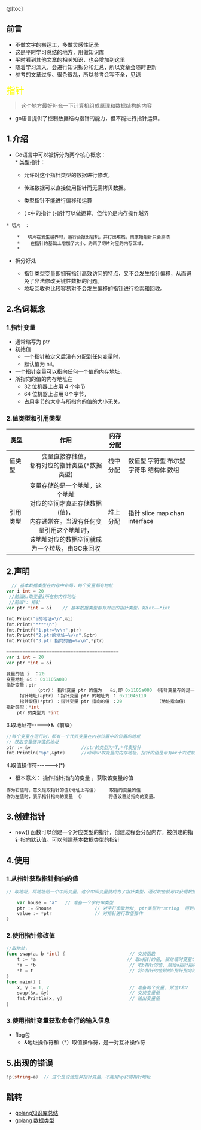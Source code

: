 ﻿

@[toc]
## 前言

* 不做文字的搬运工，多做灵感性记录
* 这是平时学习总结的地方，用做知识库
* 平时看到其他文章的相关知识，也会增加到这里
* 随着学习深入，会进行知识拆分和汇总，所以文章会随时更新
* 参考的文章过多、很杂很乱，所以参考会写不全，见谅

<font size=5 color= yellow>指针</font>

> 这个地方最好补充一下计算机组成原理和数据结构的内容

* go语言提供了控制数据结构指针的能力，但不能进行指针运算。
	

## 1.介绍

*    Go语言中可以被拆分为两个核心概念：  
    * 类型指针：

      *   允许对这个指针类型的数据进行修改，

      * 传递数据可以直接使用指针而无需拷贝数据。
      * 类型指针不能进行偏移和运算
      *  ( c中的指针 )指针可以做运算，但代价是内存操作越界 

    * 切片  :

        *   切片在发生越界时，运行会报出宕机，并打出堆栈，而原始指针只会崩溃
        *    在指针的基础上增加了大小，约束了切片对应的内存区域，
        *   

*   拆分好处

    *    指针类型变量即拥有指针高效访问的特点，又不会发生指针偏移，从而避免了非法修改关键性数据的问题。
    *   垃圾回收也比较容易对不会发生偏移的指针进行检索和回收。 

## 2.名词概念

### 1.指针变量

*    通常缩写为 ptr
*    初始值 
		*    一个指针被定义后没有分配到任何变量时，
		* 	 默认值为 nil。
*    一个指针变量可以指向任何一个值的内存地址，
*   所指向的值的内存地址在
    *   32  位机器上占用 4 个字节
    *   64  位机器上占用 8个字节，
    *   占用字节的大小与所指向的值的大小无关。

### 2.值类型和引用类型

| 类型     |                             作用                             | 内存分配 |                                                              |
| -------- | :----------------------------------------------------------: | -------- | ------------------------------------------------------------ |
| 值类型   |      变量直接存储值，<br>都有对应的指针类型(*数据类型)       | 栈中分配 | 数值型      字符型      布尔型      字符串           结构体    数组 |
| 引用类型 | 变量存储的是一个地址，这个地址<br/>对应的空间才真正存储数据(值)，<br/>内存通常在。当没有任何变量引用这个地址时，<br/>该地址对应的数据空间就成为一个垃圾，由GC来回收 | 堆上分配 | 指针  slice   map   chan    interface                        |



## 2.声明

```go
  // 基本数据类型在内存中布局，每个变量都有地址
var i int = 20
 //前缀&:取变量i所在的内存地址
 //前缀*: 指针
var ptr *int = &i    // 基本数据类型都有对应的指针类型，如int——*int

fmt.Print("i的地址=\n",&i)
fmt.Print("****\n")
fmt.Printf("1.ptr=%v\n",ptr)
fmt.Printf("2.ptr的地址=%v\n",&ptr)
fmt.Printf("3.ptr 指向的值=%v\n",*ptr)

==========================================
var i int = 20
var ptr *int = &i

变量的值 i  ：20
变量地址 &i : 0x1105a080
指针变量：ptr
		   （ptr）： 指针变量 ptr 的值为   &i,即 0x1105a080 （指针变量存的是一个地址）
	 指针地址(&ptr) ：指针变量 ptr 的地址为 ： 0x11046110
  	 指针取值(*ptr) ：指针变量 ptr 指向的值 ：20             （地址指向值）
指针类型：*int
	ptr 的类型为 *int 

```

3.取地址符----->&（前缀）

```go
//每个变量在运行时，都有一个代表变量在内存位置中的位置的地址
// 获取变量储存值的地址
ptr := &v                   //ptr的类型为*T,*代表指针
fmt.Println("%p",&ptr)      //动词%P取变量的内存地址，指针的值是带有ox十六进制的前缀的一组值，

```

 4.取值操作符------>(*)

* 根本意义： 操作指针指向的变量 ，获取该变量的值

```
作为右值时，意义是取指针的值(地址上有值)     取指向变量的值 
作为左值时，表示指针指向的变量 （）         将值设置给指向的变量。
```

## 3.创建指针

* new() 函数可以创建一个对应类型的指针，创建过程会分配内存，被创建的指针指向默认值。可以创建基本数据类型的指针 

## 4.使用

### 1.从指针获取指针指向的值 

```go
// 取地址，将地址给一个中间变量，这个中间变量就成为了指针类型，通过取值就可以获得数据

	var house = "a"   // 准备一个字符串类型	
	ptr := &house                // 对字符串取地址, ptr类型为*string  得到指针变量
	value := *ptr                // 对指针进行取值操作	
}
```

### 2.使用指针修改值

```go
//取地址，
func swap(a, b *int) {                        // 交换函数
    t := *a                                  // 取a指针的值, 赋给临时变量t
    *a = *b                                   // 取b指针的值, 赋给a指针指向的变量
    *b = t                                    // 将a指针的值赋给b指针指向的变量
}
func main() {
    x, y := 1, 2                              // 准备两个变量, 赋值1和2
    swap(&x, &y)                              // 交换变量值
    fmt.Println(x, y)                         // 输出变量值
}
```

### 3.使用指针变量获取命令行的输入信息

*   flog包
    *   &地址操作符和（*）取值操作符，是一对互补操作符

## 5.出现的错误

```go
!p(string=a)  // 这个是说他是非指针变量，不能用%p获得指针地址
```



## 跳转

* [golang知识库总结](https://www.cnblogs.com/shulei/p/13426361.html)
* [golang 数据类型](https://www.cnblogs.com/shulei/p/13425813.html)


